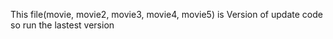 This file(movie, movie2, movie3, movie4, movie5) is Version of update code so run the lastest version 